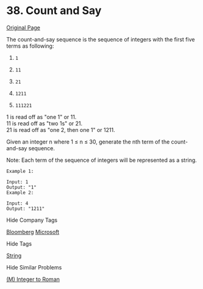 # 38. Count and Say  
[Original Page](https://leetcode.com/problems/count-and-say/)  

The count-and-say sequence is the sequence of integers with the first five terms as following:  
1.     1
2.     11
3.     21
4.     1211
5.     111221
1 is read off as "one 1" or 11.  
11 is read off as "two 1s" or 21.  
21 is read off as "one 2, then one 1" or 1211.  

Given an integer n where 1 ≤ n ≤ 30, generate the nth term of the count-and-say sequence.  

Note: Each term of the sequence of integers will be represented as a string.  

```
Example 1:

Input: 1
Output: "1"
Example 2:

Input: 4
Output: "1211"
```

<div>

<div id="company_tags" class="btn btn-xs btn-warning">Hide Company Tags</div>

<span class="hidebutton" style="display: inline;">[Bloomberg](/company/bloomberg/) [Microsoft](/company/microsoft/)</span></div>

<div>

<div id="tags" class="btn btn-xs btn-warning">Hide Tags</div>

<span class="hidebutton" style="display: inline;"> [String](/tag/string/)</span></div>

<div>

<div id="similar" class="btn btn-xs btn-warning">Hide Similar Problems</div>

<span class="hidebutton" style="display: inline;">[(M) Integer to Roman](/problems/integer-to-roman/)</span></div>